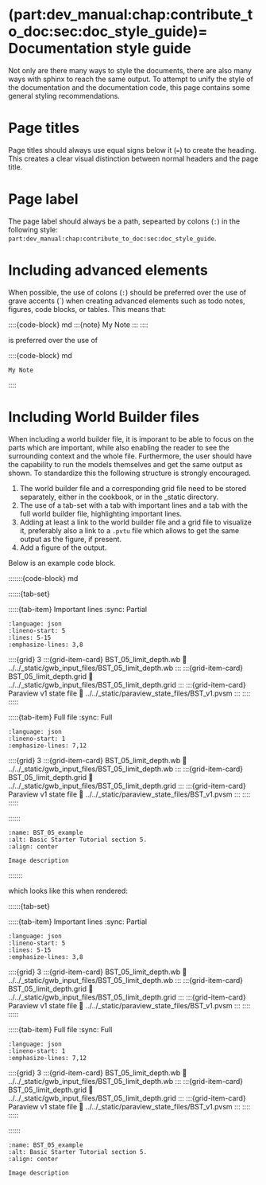 (part:dev_manual:chap:contribute_to_doc:sec:doc_style_guide)=
Documentation style guide
=========================

Not only are there many ways to style the documents, there are also many ways with sphinx to reach the same output. To attempt to unify the style of the documentation and the documentation code, this page contains some general styling recommendations.

# Page titles

Page titles should always use equal signs below it (`=`) to create the heading. This creates a clear visual distinction between normal headers and the page title.

# Page label

The page label should always be a path, sepearted by colons (`:`) in the following style: `part:dev_manual:chap:contribute_to_doc:sec:doc_style_guide`.

# Including advanced elements

When possible, the use of colons (`:`) should be preferred over the use of grave accents (\`) when creating advanced elements such as todo notes, figures, code blocks, or tables. This means that:

::::{code-block} md
:::{note}
My Note
:::
::::

is preferred over the use of 

::::{code-block} md
```{note}
My Note
````
::::

# Including World Builder files

When including a world builder file, it is imporant to be able to focus on the parts which are important, while also enabling the reader to see the  surrounding context and the whole file. Furthermore, the user should have the capability to run the models themselves and get the same output as shown. To standardize this the following structure is strongly encouraged. 

1. The world builder file and a corresponding grid file need to be stored separately, either in the cookbook, or in the _static directory.
2. The use of a tab-set with a tab with important lines and a tab with the full world builder file, highlighting important lines.
3. Adding at least a link to the world builder file and a grid file to visualize it, preferably also a link to a `.pvtu` file which allows to get the same output as the figure, if present.
4. Add a figure of the output.

Below is an example code block.

:::::::{code-block} md

::::::{tab-set}

:::::{tab-item} Important lines
:sync: Partial

```{literalinclude} ../../_static/gwb_input_files/BST_05_limit_depth.wb
:language: json
:lineno-start: 5
:lines: 5-15
:emphasize-lines: 3,8
```
::::{grid} 3
:::{grid-item-card} BST_05_limit_depth.wb
:link: ../../_static/gwb_input_files/BST_05_limit_depth.wb
:::
:::{grid-item-card} BST_05_limit_depth.grid
:link: ../../_static/gwb_input_files/BST_05_limit_depth.grid
:::
:::{grid-item-card} Paraview v1 state file 
:link: ../../_static/paraview_state_files/BST_v1.pvsm
:::
::::
:::::

:::::{tab-item} Full file
:sync: Full


```{literalinclude} ../../_static/gwb_input_files/BST_05_limit_depth.wb
:language: json
:lineno-start: 1
:emphasize-lines: 7,12
```

::::{grid} 3
:::{grid-item-card} BST_05_limit_depth.wb
:link: ../../_static/gwb_input_files/BST_05_limit_depth.wb
:::
:::{grid-item-card} BST_05_limit_depth.grid
:link: ../../_static/gwb_input_files/BST_05_limit_depth.grid
:::
:::{grid-item-card} Paraview v1 state file 
:link: ../../_static/paraview_state_files/BST_v1.pvsm
:::
::::
:::::

::::::


```{figure} ../../../../doc/sphinx/_static/images/user_manual/basic_starter_tutorial/BST_05.png
:name: BST_05_example
:alt: Basic Starter Tutorial section 5. 
:align: center

Image description
```
:::::::


which looks like this when rendered:


::::::{tab-set}

:::::{tab-item} Important lines
:sync: Partial

```{literalinclude} ../../_static/gwb_input_files/BST_05_limit_depth.wb
:language: json
:lineno-start: 5
:lines: 5-15
:emphasize-lines: 3,8
```
::::{grid} 3
:::{grid-item-card} BST_05_limit_depth.wb
:link: ../../_static/gwb_input_files/BST_05_limit_depth.wb
:::
:::{grid-item-card} BST_05_limit_depth.grid
:link: ../../_static/gwb_input_files/BST_05_limit_depth.grid
:::
:::{grid-item-card} Paraview v1 state file 
:link: ../../_static/paraview_state_files/BST_v1.pvsm
:::
::::
:::::

:::::{tab-item} Full file
:sync: Full


```{literalinclude} ../../_static/gwb_input_files/BST_05_limit_depth.wb
:language: json
:lineno-start: 1
:emphasize-lines: 7,12
```

::::{grid} 3
:::{grid-item-card} BST_05_limit_depth.wb
:link: ../../_static/gwb_input_files/BST_05_limit_depth.wb
:::
:::{grid-item-card} BST_05_limit_depth.grid
:link: ../../_static/gwb_input_files/BST_05_limit_depth.grid
:::
:::{grid-item-card} Paraview v1 state file 
:link: ../../_static/paraview_state_files/BST_v1.pvsm
:::
::::
:::::

::::::


```{figure} ../../../../doc/sphinx/_static/images/user_manual/basic_starter_tutorial/BST_05.png
:name: BST_05_example
:alt: Basic Starter Tutorial section 5. 
:align: center

Image description
```